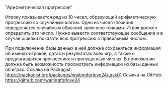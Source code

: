 "Арифметическая прогрессия"

Игроку показывается ряд из 10 чисел, образующий арифметическую прогрессию со случайным шагом. Одно из чисел (позиция определяется случайным образом) заменено точками. Игрок должен определить это число. Нужно вывести соответствующее сообщение и в случае ошибки показать всю прогрессию с правильным числом.

При подключении базы данных в ней должна сохраняться информация об именах игроков, датах и результатах всех игр, а также о предлагавшихся прогрессиях и пропущенных числах. В приложении должна быть возможность просмотреть информацию из базы данных об играх.
Ссылка на Packagist: https://packagist.org/packages/waitingforlove24/task01
Ссылка на GitHub: https://github.com/waitingforlove24
